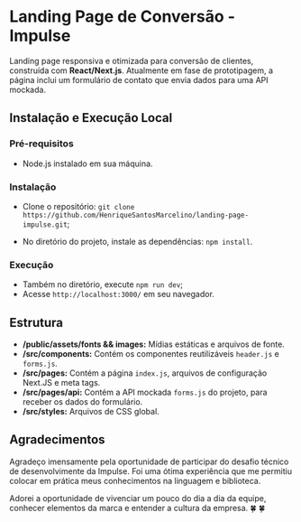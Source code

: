 # Landing Page de Conversão - Impulse

Landing page responsiva e otimizada para conversão de clientes, construída com **React/Next.js**. Atualmente em fase de prototipagem, a página inclui um formulário de contato que envia dados para uma API mockada.


## Instalação e Execução Local

### Pré-requisitos
* Node.js instalado em sua máquina.

### Instalação
* Clone o repositório: `git clone https://github.com/HenriqueSantosMarcelino/landing-page-impulse.git`;

* No diretório do projeto, instale as dependências: `npm install`.

### Execução
* Também no diretório, execute `npm run dev`;
* Acesse `http://localhost:3000/` em seu navegador.

## Estrutura

* **/public/assets/fonts && images:** Mídias estáticas e arquivos de fonte. 
* **/src/components:** Contém os componentes reutilizáveis `header.js` e `forms.js`.
* **/src/pages:** Contém a página `index.js`, arquivos de configuração Next.JS e meta tags.
* **/src/pages/api:** Contém a API mockada `forms.js` do projeto, para receber os dados do formulário.
* **/src/styles:** Arquivos de CSS global.
## Agradecimentos

Agradeço imensamente pela oportunidade de participar do desafio técnico de desenvolvimente da Impulse. Foi uma ótima experiência que me permitiu colocar em prática meus conhecimentos na linguagem e biblioteca. 

Adorei a oportunidade de vivenciar um pouco do dia a dia da equipe, conhecer elementos da marca e entender a cultura da empresa. 🍀 🍀 
